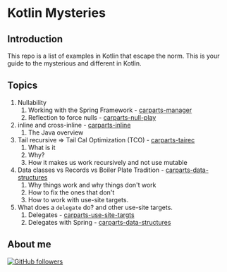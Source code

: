 # Kotlin Mysteries

## Introduction

This repo is a list of examples in Kotlin that escape the norm. This is your guide to the mysterious and different in Kotlin.

## Topics

1.  Nullability
    1.  Working with the Spring Framework - [carparts-manager](carparts-manager)
    2.  Reflection to force nulls - [carparts-null-play](carparts-null-play)
2.  inline and cross-inline - [carparts-inline](carparts-inline)
    1.  The Java overview
3.  Tail recursive => Tail Cal Optimization (TCO) - [carparts-tairec](carparts-tairec)
    1.  What is it
    2.  Why?
    3.  How it makes us work recursively and not use mutable
4.  Data classes vs Records vs Boiler Plate Tradition - [carparts-data-structures](carparts-data-structures)
    1.  Why things work and why things don't work
    2.  How to fix the ones that don't
    3.  How to work with use-site targets.
5.  What does a `delegate` do? and other use-site targets.
    1.  Delegates - [carparts-use-site-targts](carparts-use-site-targts)
    2.  Delegates with Spring - [carparts-data-structures](carparts-data-structures)

## About me

[![GitHub followers](https://img.shields.io/github/followers/jesperancinha.svg?label=Jesperancinha&style=for-the-badge&logo=github&color=grey "GitHub")](https://github.com/jesperancinha)
